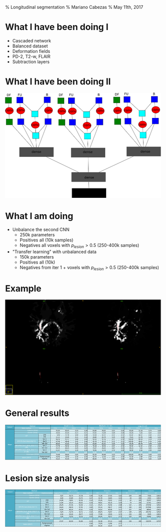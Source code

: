 % Longitudinal segmentation
% Mariano Cabezas
% May 11th, 2017

# What I have been doing I
- Cascaded network
- Balanced dataset
- Deformation fields
- PD-2, T2-w, FLAIR
- Subtraction layers

# What I have been doing II
![Scheme](images/cnn_scheme.png)

# What I am doing
- Unbalance the second CNN
    - 250k parameters
    - Positives all (10k samples)
    - Negatives all voxels with $p_{lesion} > 0.5$ (250-400k samples)
- "Transfer learning" with unbalanced data
    - 150k parameters
    - Positives all (10k)
    - Negatives from iter 1 + voxels with $p_{lesion} > 0.5$ (250-400k samples)

# Example
![a) Iter 1, b) Iter 2 balanced, c) Iter 2 unbalanced, d) Iter 2 "transfer"](images/unbalanced_example.png)

# General results
![General results](images/long_general.png)

# Lesion size analysis
![Analysis of the results by lesion size](images/long_lesion_sizes.png)